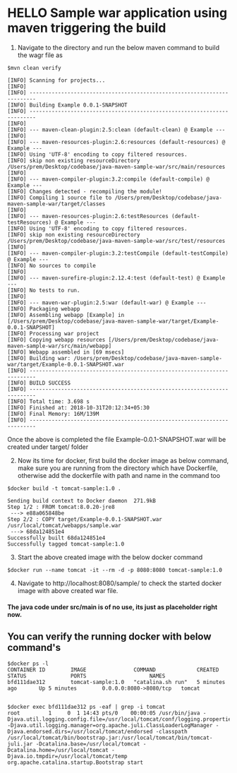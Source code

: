 # HELLO Sample war application using maven triggering the build

1. Navigate to the directory and run the below maven command to build the wagr file as
```nhh
$mvn clean verify

[INFO] Scanning for projects...
[INFO]                                                                         
[INFO] ------------------------------------------------------------------------
[INFO] Building Example 0.0.1-SNAPSHOT
[INFO] ------------------------------------------------------------------------
[INFO] 
[INFO] --- maven-clean-plugin:2.5:clean (default-clean) @ Example ---
[INFO] 
[INFO] --- maven-resources-plugin:2.6:resources (default-resources) @ Example ---
[INFO] Using 'UTF-8' encoding to copy filtered resources.
[INFO] skip non existing resourceDirectory /Users/prem/Desktop/codebase/java-maven-sample-war/src/main/resources
[INFO] 
[INFO] --- maven-compiler-plugin:3.2:compile (default-compile) @ Example ---
[INFO] Changes detected - recompiling the module!
[INFO] Compiling 1 source file to /Users/prem/Desktop/codebase/java-maven-sample-war/target/classes
[INFO] 
[INFO] --- maven-resources-plugin:2.6:testResources (default-testResources) @ Example ---
[INFO] Using 'UTF-8' encoding to copy filtered resources.
[INFO] skip non existing resourceDirectory /Users/prem/Desktop/codebase/java-maven-sample-war/src/test/resources
[INFO] 
[INFO] --- maven-compiler-plugin:3.2:testCompile (default-testCompile) @ Example ---
[INFO] No sources to compile
[INFO] 
[INFO] --- maven-surefire-plugin:2.12.4:test (default-test) @ Example ---
[INFO] No tests to run.
[INFO] 
[INFO] --- maven-war-plugin:2.5:war (default-war) @ Example ---
[INFO] Packaging webapp
[INFO] Assembling webapp [Example] in [/Users/prem/Desktop/codebase/java-maven-sample-war/target/Example-0.0.1-SNAPSHOT]
[INFO] Processing war project
[INFO] Copying webapp resources [/Users/prem/Desktop/codebase/java-maven-sample-war/src/main/webapp]
[INFO] Webapp assembled in [69 msecs]
[INFO] Building war: /Users/prem/Desktop/codebase/java-maven-sample-war/target/Example-0.0.1-SNAPSHOT.war
[INFO] ------------------------------------------------------------------------
[INFO] BUILD SUCCESS
[INFO] ------------------------------------------------------------------------
[INFO] Total time: 3.698 s
[INFO] Finished at: 2018-10-31T20:12:34+05:30
[INFO] Final Memory: 16M/139M
[INFO] ------------------------------------------------------------------------
```
Once the above is completed the file Example-0.0.1-SNAPSHOT.war will be created under target/ folder

2. Now its time for docker, first build the docker image as below command, make sure you are running from the directory which have Dockerfile, otherwise add the dockerfile with path and name in the command too
```
$docker build -t tomcat-sample:1.0 .

Sending build context to Docker daemon  271.9kB
Step 1/2 : FROM tomcat:8.0.20-jre8
 ---> e88a065848be
Step 2/2 : COPY target/Example-0.0.1-SNAPSHOT.war /usr/local/tomcat/webapps/sample.war
 ---> 68da124851e4
Successfully built 68da124851e4
Successfully tagged tomcat-sample:1.0
```
3. Start the above created image with the below docker command
```
$docker run --name tomcat -it --rm -d -p 8080:8080 tomcat-sample:1.0
```
4. Navigate to http://localhost:8080/sample/ to check the started docker image with above created war file.

#### The java code under src/main is of no use, its just as placeholder right now.

## You can verify the running docker with below command's
```
$docker ps -l
CONTAINER ID        IMAGE               COMMAND             CREATED             STATUS              PORTS                    NAMES
bfd111dae312        tomcat-sample:1.0   "catalina.sh run"   5 minutes ago       Up 5 minutes        0.0.0.0:8080->8080/tcp   tomcat


$docker exec bfd111dae312 ps -eaf | grep -i tomcat
root         1     0  1 14:43 pts/0    00:00:05 /usr/bin/java -Djava.util.logging.config.file=/usr/local/tomcat/conf/logging.properties -Djava.util.logging.manager=org.apache.juli.ClassLoaderLogManager -Djava.endorsed.dirs=/usr/local/tomcat/endorsed -classpath /usr/local/tomcat/bin/bootstrap.jar:/usr/local/tomcat/bin/tomcat-juli.jar -Dcatalina.base=/usr/local/tomcat -Dcatalina.home=/usr/local/tomcat -Djava.io.tmpdir=/usr/local/tomcat/temp org.apache.catalina.startup.Bootstrap start

```

